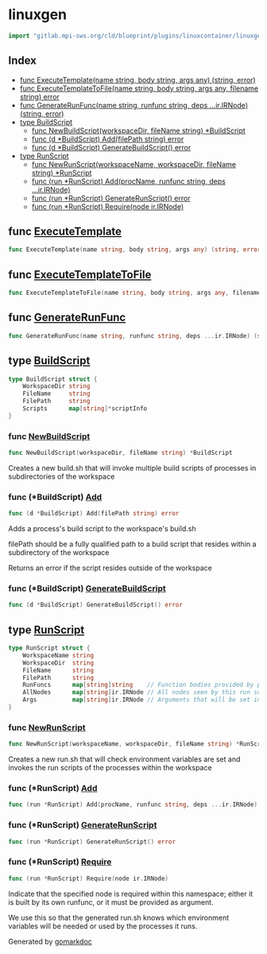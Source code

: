 <!-- Code generated by gomarkdoc. DO NOT EDIT -->

# linuxgen

```go
import "gitlab.mpi-sws.org/cld/blueprint/plugins/linuxcontainer/linuxgen"
```

## Index

- [func ExecuteTemplate\(name string, body string, args any\) \(string, error\)](<#ExecuteTemplate>)
- [func ExecuteTemplateToFile\(name string, body string, args any, filename string\) error](<#ExecuteTemplateToFile>)
- [func GenerateRunFunc\(name string, runfunc string, deps ...ir.IRNode\) \(string, error\)](<#GenerateRunFunc>)
- [type BuildScript](<#BuildScript>)
  - [func NewBuildScript\(workspaceDir, fileName string\) \*BuildScript](<#NewBuildScript>)
  - [func \(d \*BuildScript\) Add\(filePath string\) error](<#BuildScript.Add>)
  - [func \(d \*BuildScript\) GenerateBuildScript\(\) error](<#BuildScript.GenerateBuildScript>)
- [type RunScript](<#RunScript>)
  - [func NewRunScript\(workspaceName, workspaceDir, fileName string\) \*RunScript](<#NewRunScript>)
  - [func \(run \*RunScript\) Add\(procName, runfunc string, deps ...ir.IRNode\)](<#RunScript.Add>)
  - [func \(run \*RunScript\) GenerateRunScript\(\) error](<#RunScript.GenerateRunScript>)
  - [func \(run \*RunScript\) Require\(node ir.IRNode\)](<#RunScript.Require>)


<a name="ExecuteTemplate"></a>
## func [ExecuteTemplate](<https://gitlab.mpi-sws.org/cld/blueprint2/blueprint/blob/main/plugins/linuxcontainer/linuxgen/template.go#L17>)

```go
func ExecuteTemplate(name string, body string, args any) (string, error)
```



<a name="ExecuteTemplateToFile"></a>
## func [ExecuteTemplateToFile](<https://gitlab.mpi-sws.org/cld/blueprint2/blueprint/blob/main/plugins/linuxcontainer/linuxgen/template.go#L21>)

```go
func ExecuteTemplateToFile(name string, body string, args any, filename string) error
```



<a name="GenerateRunFunc"></a>
## func [GenerateRunFunc](<https://gitlab.mpi-sws.org/cld/blueprint2/blueprint/blob/main/plugins/linuxcontainer/linuxgen/runfunc.go#L21>)

```go
func GenerateRunFunc(name string, runfunc string, deps ...ir.IRNode) (string, error)
```



<a name="BuildScript"></a>
## type [BuildScript](<https://gitlab.mpi-sws.org/cld/blueprint2/blueprint/blob/main/plugins/linuxcontainer/linuxgen/build.sh.go#L22-L27>)



```go
type BuildScript struct {
    WorkspaceDir string
    FileName     string
    FilePath     string
    Scripts      map[string]*scriptInfo
}
```

<a name="NewBuildScript"></a>
### func [NewBuildScript](<https://gitlab.mpi-sws.org/cld/blueprint2/blueprint/blob/main/plugins/linuxcontainer/linuxgen/build.sh.go#L33>)

```go
func NewBuildScript(workspaceDir, fileName string) *BuildScript
```

Creates a new build.sh that will invoke multiple build scripts of processes in subdirectories of the workspace

<a name="BuildScript.Add"></a>
### func \(\*BuildScript\) [Add](<https://gitlab.mpi-sws.org/cld/blueprint2/blueprint/blob/main/plugins/linuxcontainer/linuxgen/build.sh.go#L50>)

```go
func (d *BuildScript) Add(filePath string) error
```

Adds a process's build script to the workspace's build.sh

filePath should be a fully qualified path to a build script that resides within a subdirectory of the workspace

Returns an error if the script resides outside of the workspace

<a name="BuildScript.GenerateBuildScript"></a>
### func \(\*BuildScript\) [GenerateBuildScript](<https://gitlab.mpi-sws.org/cld/blueprint2/blueprint/blob/main/plugins/linuxcontainer/linuxgen/build.sh.go#L71>)

```go
func (d *BuildScript) GenerateBuildScript() error
```



<a name="RunScript"></a>
## type [RunScript](<https://gitlab.mpi-sws.org/cld/blueprint2/blueprint/blob/main/plugins/linuxcontainer/linuxgen/run.sh.go#L16-L24>)



```go
type RunScript struct {
    WorkspaceName string
    WorkspaceDir  string
    FileName      string
    FilePath      string
    RunFuncs      map[string]string    // Function bodies provided by processes
    AllNodes      map[string]ir.IRNode // All nodes seen by this run script
    Args          map[string]ir.IRNode // Arguments that will be set in calling the environment
}
```

<a name="NewRunScript"></a>
### func [NewRunScript](<https://gitlab.mpi-sws.org/cld/blueprint2/blueprint/blob/main/plugins/linuxcontainer/linuxgen/run.sh.go#L30>)

```go
func NewRunScript(workspaceName, workspaceDir, fileName string) *RunScript
```

Creates a new run.sh that will check environment variables are set and invokes the run scripts of the processes within the workspace

<a name="RunScript.Add"></a>
### func \(\*RunScript\) [Add](<https://gitlab.mpi-sws.org/cld/blueprint2/blueprint/blob/main/plugins/linuxcontainer/linuxgen/run.sh.go#L54>)

```go
func (run *RunScript) Add(procName, runfunc string, deps ...ir.IRNode)
```



<a name="RunScript.GenerateRunScript"></a>
### func \(\*RunScript\) [GenerateRunScript](<https://gitlab.mpi-sws.org/cld/blueprint2/blueprint/blob/main/plugins/linuxcontainer/linuxgen/run.sh.go#L64>)

```go
func (run *RunScript) GenerateRunScript() error
```



<a name="RunScript.Require"></a>
### func \(\*RunScript\) [Require](<https://gitlab.mpi-sws.org/cld/blueprint2/blueprint/blob/main/plugins/linuxcontainer/linuxgen/run.sh.go#L50>)

```go
func (run *RunScript) Require(node ir.IRNode)
```

Indicate that the specified node is required within this namespace; either it is built by its own runfunc, or it must be provided as argument.

We use this so that the generated run.sh knows which environment variables will be needed or used by the processes it runs.

Generated by [gomarkdoc](<https://github.com/princjef/gomarkdoc>)
